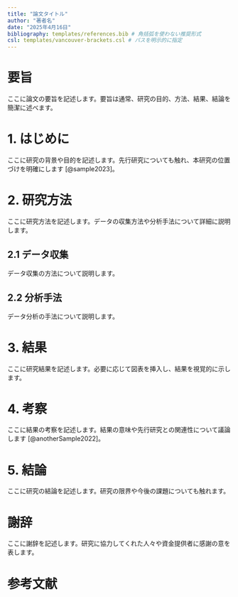 ```yaml
---
title: "論文タイトル"
author: "著者名"
date: "2025年4月16日"
bibliography: templates/references.bib # 角括弧を使わない推奨形式
csl: templates/vancouver-brackets.csl # パスを明示的に指定
---
```


<!--
注意: Pandoc 3.x以降で変換する場合は、必ず --citeproc オプションを指定してください
例: pandoc paper.md --citeproc -o paper.docx
-->

# 要旨

ここに論文の要旨を記述します。要旨は通常、研究の目的、方法、結果、結論を簡潔に述べます。

# 1. はじめに

ここに研究の背景や目的を記述します。先行研究についても触れ、本研究の位置づけを明確にします [@sample2023]。

# 2. 研究方法

ここに研究方法を記述します。データの収集方法や分析手法について詳細に説明します。

## 2.1 データ収集

データ収集の方法について説明します。

## 2.2 分析手法

データ分析の手法について説明します。

# 3. 結果

ここに研究結果を記述します。必要に応じて図表を挿入し、結果を視覚的に示します。

# 4. 考察

ここに結果の考察を記述します。結果の意味や先行研究との関連性について議論します [@anotherSample2022]。

# 5. 結論

ここに研究の結論を記述します。研究の限界や今後の課題についても触れます。

# 謝辞

ここに謝辞を記述します。研究に協力してくれた人々や資金提供者に感謝の意を表します。

# 参考文献

